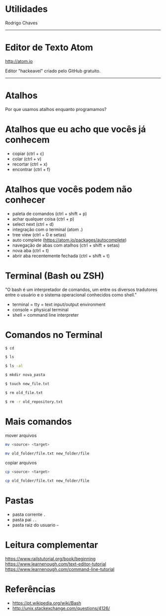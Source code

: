 # Utilidades

Rodrigo Chaves

---

# Editor de Texto Atom

http://atom.io

Editor "hackeavel" criado pelo GitHub gratuito.

---

# Atalhos

Por que usamos atalhos enquanto programamos?


# Atalhos que eu acho que vocês já conhecem

+ copiar (ctrl + c)
+ colar (ctrl + v)
+ recortar (ctrl + x)
+ encontrar (ctrl + f)


# Atalhos que vocês podem não conhecer

+ paleta de comandos (ctrl + shift + p)
+ achar qualquer coisa (ctrl + p)
+ select next (ctrl + d)
+ integração com o terminal (atom .)
+ tree view (ctrl + 0 e setas)
+ auto complete (https://atom.io/packages/autocomplete)
+ navegação de abas com atalhos (ctrl + shift + setas)
+ nova aba (ctrl + t)
+ abrir aba recentemente fechada (ctrl + shift + t)


# Terminal (Bash ou ZSH)

"O bash é um interpretador de comandos, um entre os diversos tradutores entre o
usuário e o sistema operacional conhecidos como shell."

+ terminal = tty = text input/output environment
+ console = physical terminal
+ shell = command line interpreter

# Comandos no Terminal

```bash
$ cd

$ ls

$ ls -al

$ mkdir nova_pasta

$ touch new_file.txt

$ rm old_file.txt

$ rm -r old_repository.txt
```

# Mais comandos

mover arquivos
```bash
mv <source> <target>

mv old_folder/file.txt new_folder/file
```

copiar arquivos
```bash
cp <source> <target>

cp old_folder/file.txt new_folder/file
```

# Pastas

+ pasta corrente `.`
+ pasta pai `..`
+ pasta raiz do usuario `~`

# Leitura complementar

https://www.railstutorial.org/book/beginning
https://www.learnenough.com/text-editor-tutorial
https://www.learnenough.com/command-line-tutorial

# Referências

+ https://pt.wikipedia.org/wiki/Bash
+ http://unix.stackexchange.com/questions/4126/
